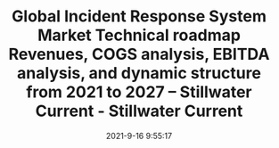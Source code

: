 ---
"title": "Global Incident Response System Market Technical roadmap Revenues, COGS analysis, EBITDA analysis, and dynamic structure from 2021 to 2027 – Stillwater Current - Stillwater Current"
"date": "2021-9-16 9:55:17"
"feed_name": "GOOGLENEWSCONSTRUCTION"
"feed_website": "https://news.google.com/search?q=construction%2Bincident&hl=en-US&gl=US&ceid=US:en"
"feed_rss": "https://news.google.com/rss/search?q=construction%2Bincident&hl=en-US&gl=US&ceid=US:en"
"link": "https://www.stillwatercurrent.com/global-incident-response-system-market-technical-roadmap-revenues-cogs-analysis-ebitda-analysis-and-dynamic-structure-from-2021-to-2027/"
"file": "_posts/2021-1-1-ab975584a0f2dec98cf27a2962f67d9363548317.md"
"accident": "0"
"drilling": "0"
---